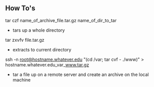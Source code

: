 How To's
---------

tar czf name_of_archive_file.tar.gz name_of_dir_to_tar
- tars up a whole directory

tar zxvfv file.tar.gz
- extracts to current directory

ssh -n root@hostname.whatever.edu "(cd /var; tar cvf - ./www)" > hostname.whatever.edu_var_www.tar.gz
- tar a file up on a remote server and create an archive on the local machine
